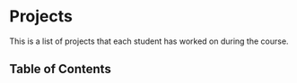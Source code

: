 # Projects

This is a list of projects that each student has worked on during the course.

## Table of Contents

```{tableofcontents}

```

